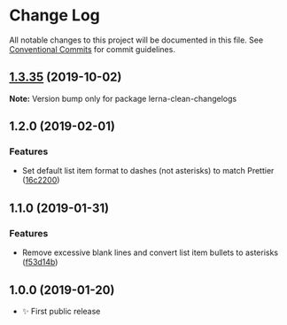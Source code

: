 # Change Log

All notable changes to this project will be documented in this file.
See [Conventional Commits](https://conventionalcommits.org) for commit guidelines.

## [1.3.35](https://gitlab.com/codsen/codsen/compare/lerna-clean-changelogs@1.3.34...lerna-clean-changelogs@1.3.35) (2019-10-02)

**Note:** Version bump only for package lerna-clean-changelogs





## 1.2.0 (2019-02-01)

### Features

- Set default list item format to dashes (not asterisks) to match Prettier ([16c2200](https://gitlab.com/codsen/codsen/commit/16c2200))

## 1.1.0 (2019-01-31)

### Features

- Remove excessive blank lines and convert list item bullets to asterisks ([f53d14b](https://gitlab.com/codsen/codsen/commit/f53d14b))

## 1.0.0 (2019-01-20)

- ✨ First public release
